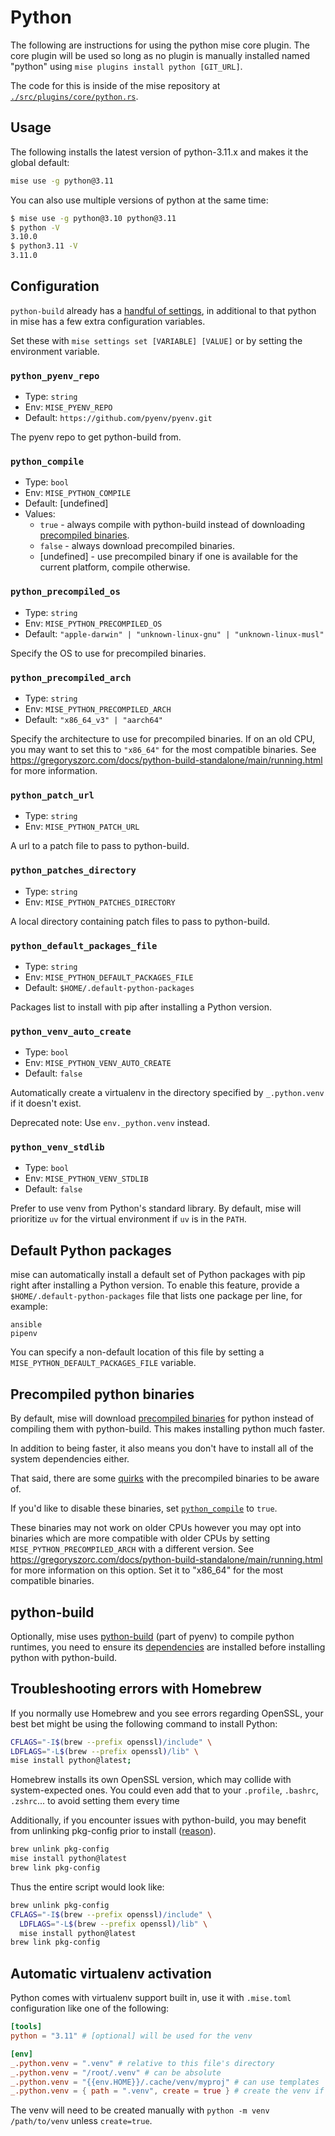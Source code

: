 # Python

The following are instructions for using the python mise core plugin. The core plugin will be used
so long as no plugin is manually
installed named "python" using `mise plugins install python [GIT_URL]`.

The code for this is inside of the mise repository
at [`./src/plugins/core/python.rs`](https://github.com/jdx/mise/blob/main/src/plugins/core/python.rs).

## Usage

The following installs the latest version of python-3.11.x and makes it the global
default:

```sh
mise use -g python@3.11
```

You can also use multiple versions of python at the same time:

```sh
$ mise use -g python@3.10 python@3.11
$ python -V
3.10.0
$ python3.11 -V
3.11.0
```

## Configuration

`python-build` already has
a [handful of settings](https://github.com/pyenv/pyenv/tree/master/plugins/python-build), in
additional to that python in mise has a few extra configuration variables.

Set these with `mise settings set [VARIABLE] [VALUE]` or by setting the environment variable.

### `python_pyenv_repo`

* Type: `string`
* Env: `MISE_PYENV_REPO`
* Default: `https://github.com/pyenv/pyenv.git`

The pyenv repo to get python-build from.

### `python_compile`

* Type: `bool`
* Env: `MISE_PYTHON_COMPILE`
* Default: [undefined]
* Values:
  * `true` - always compile with python-build instead of downloading [precompiled binaries](#precompiled-python-binaries).
  * `false` - always download precompiled binaries.
  * [undefined] - use precompiled binary if one is available for the current platform, compile otherwise.

### `python_precompiled_os`

* Type: `string`
* Env: `MISE_PYTHON_PRECOMPILED_OS`
* Default: `"apple-darwin" | "unknown-linux-gnu" | "unknown-linux-musl"`

Specify the OS to use for precompiled binaries.

### `python_precompiled_arch`

* Type: `string`
* Env: `MISE_PYTHON_PRECOMPILED_ARCH`
* Default: `"x86_64_v3" | "aarch64"`

Specify the architecture to use for precompiled binaries. If on an old CPU, you may want to set this
to
`"x86_64"` for the most compatible binaries.
See <https://gregoryszorc.com/docs/python-build-standalone/main/running.html> for more information.

### `python_patch_url`

* Type: `string`
* Env: `MISE_PYTHON_PATCH_URL`

A url to a patch file to pass to python-build.

### `python_patches_directory`

* Type: `string`
* Env: `MISE_PYTHON_PATCHES_DIRECTORY`

A local directory containing patch files to pass to python-build.

### `python_default_packages_file`

* Type: `string`
* Env: `MISE_PYTHON_DEFAULT_PACKAGES_FILE`
* Default: `$HOME/.default-python-packages`

Packages list to install with pip after installing a Python version.

### `python_venv_auto_create` <Badge type="warning" text="deprecated" />

* Type: `bool`
* Env: `MISE_PYTHON_VENV_AUTO_CREATE`
* Default: `false`

Automatically create a virtualenv in the directory specified by `_.python.venv` if it doesn't exist.

Deprecated note: Use `env._python.venv` instead.

### `python_venv_stdlib`

* Type: `bool`
* Env: `MISE_PYTHON_VENV_STDLIB`
* Default: `false`

Prefer to use venv from Python's standard library.
By default, mise will prioritize `uv` for the virtual environment if `uv` is in the `PATH`.

## Default Python packages

mise can automatically install a default set of Python packages with pip right after installing a
Python version. To enable this feature, provide a `$HOME/.default-python-packages` file that lists
one package per line, for example:

```text
ansible
pipenv
```

You can specify a non-default location of this file by setting a `MISE_PYTHON_DEFAULT_PACKAGES_FILE`
variable.

## Precompiled python binaries

By default, mise will
download [precompiled binaries](https://github.com/indygreg/python-build-standalone)
for python instead of compiling them with python-build. This makes installing python much faster.

In addition to being faster, it also means you don't have to install all of the system dependencies
either.

That said, there are
some [quirks](https://github.com/indygreg/python-build-standalone/blob/main/docs/quirks.rst)
with the precompiled binaries to be aware of.

If you'd like to disable these binaries, set [`python_compile`](#python_compile) to `true`.

These binaries may not work on older CPUs however you may opt into binaries which
are more compatible with older CPUs by setting `MISE_PYTHON_PRECOMPILED_ARCH` with
a different version. See <https://gregoryszorc.com/docs/python-build-standalone/main/running.html> for
more information
on this option. Set it to "x86_64" for the most compatible binaries.

## python-build

Optionally, mise
uses [python-build](https://github.com/pyenv/pyenv/tree/master/plugins/python-build) (part of pyenv)
to compile python runtimes,
you need to ensure
its [dependencies](https://github.com/pyenv/pyenv/wiki#suggested-build-environment) are installed
before installing python with
python-build.

## Troubleshooting errors with Homebrew

If you normally use Homebrew and you see errors regarding OpenSSL,
your best bet might be using the following command to install Python:

```sh
CFLAGS="-I$(brew --prefix openssl)/include" \
LDFLAGS="-L$(brew --prefix openssl)/lib" \
mise install python@latest;
```

Homebrew installs its own OpenSSL version, which may collide with system-expected ones.
You could even add that to your
`.profile`,
`.bashrc`,
`.zshrc`...
to avoid setting them every time

Additionally, if you encounter issues with python-build,
you may benefit from unlinking pkg-config prior to install
([reason](https://github.com/pyenv/pyenv/issues/2823#issuecomment-1769081965)).

```sh
brew unlink pkg-config
mise install python@latest
brew link pkg-config
```

Thus the entire script would look like:

```sh
brew unlink pkg-config
CFLAGS="-I$(brew --prefix openssl)/include" \
  LDFLAGS="-L$(brew --prefix openssl)/lib" \
  mise install python@latest
brew link pkg-config
```

## Automatic virtualenv activation

Python comes with virtualenv support built in, use it with `.mise.toml` configuration like
one of the following:

```toml
[tools]
python = "3.11" # [optional] will be used for the venv

[env]
_.python.venv = ".venv" # relative to this file's directory
_.python.venv = "/root/.venv" # can be absolute
_.python.venv = "{{env.HOME}}/.cache/venv/myproj" # can use templates
_.python.venv = { path = ".venv", create = true } # create the venv if it doesn't exist
```

The venv will need to be created manually with `python -m venv /path/to/venv` unless `create=true`.
